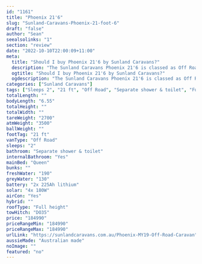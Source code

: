 ```yaml
---
id: "1161"
title: "Phoenix 21'6"
slug: "Sunland-Caravans-Phoenix-21-foot-6"
draft: "false"
author: "Sean"
seealsolinks: "1"
section: "review"
date: "2022-10-10T22:00:09+11:00"
meta:
  title: "Should I buy Phoenix 21'6 by Sunland Caravans?"
  description: "The Sunland Caravans Phoenix 21'6 is classed as Off Road, and sleeps 2 people. It is Australian made and comes in at 21 ft. It generally has Separate shower & toilet."
  ogtitle: "Should I buy Phoenix 21'6 by Sunland Caravans?"
  ogdescription: "The Sunland Caravans Phoenix 21'6 is classed as Off Road, and sleeps 2 people. It is Australian made and comes in at 21 ft. It generally has Separate shower & toilet."
categories: ["Sunland Caravans"]
tags: ["Sleeps 2", "21 ft", "Off Road", "Separate shower & toilet", "Full height", "Over 100k", "Australian made"]
totalLength: ""
bodyLength: "6.55"
totalHeight: ""
totalWidth: ""
tareWeight: "2700"
atmWeight: "3500"
ballWeight: ""
footTag: "21 ft"
vanType: "Off Road"
sleeps: "2"
bathroom: "Separate shower & toilet"
internalBathroom: "Yes"
mainBed: "Queen"
bunks: ""
freshWater: "190"
greyWater: "130"
battery: "2x 225Ah lithium"
solar: "4x 180W"
airCon: "Yes"
hybrid: ""
roofType: "Full height"
towHitch: "DO35"
price: "184990"
priceRangeMin: "184990"
priceRangeMax: "184990"
urlLink: "https://sunlandcaravans.com.au/Phoenix-MY19-Off-Road-Caravan"
aussieMade: "Australian made"
noImage: ""
featured: "no"
---
```

